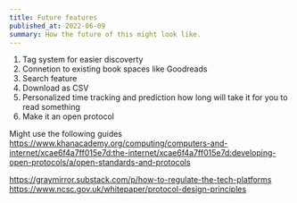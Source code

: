 ```yaml
---
title: Future features
published_at: 2022-06-09
summary: How the future of this might look like.
---
```




1. Tag system for easier discoverty
1. Connetion to existing book spaces like Goodreads
1. Search feature
1. Download as CSV
1. Personalized time tracking and prediction how long will take it for you to read something
1. Make it an open protocol


Might use the following guides
https://www.khanacademy.org/computing/computers-and-internet/xcae6f4a7ff015e7d:the-internet/xcae6f4a7ff015e7d:developing-open-protocols/a/open-standards-and-protocols

https://graymirror.substack.com/p/how-to-regulate-the-tech-platforms
https://www.ncsc.gov.uk/whitepaper/protocol-design-principles
